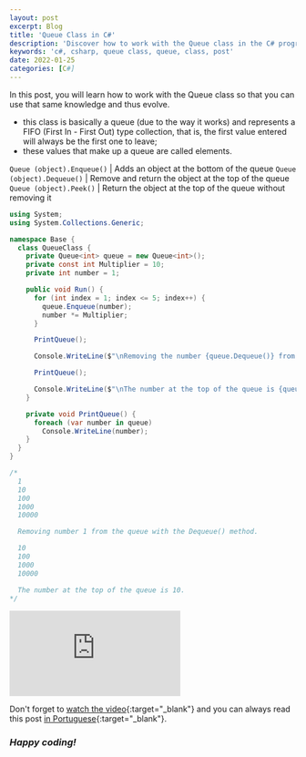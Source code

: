 ```yaml
---
layout: post
excerpt: Blog
title: 'Queue Class in C#'
description: 'Discover how to work with the Queue class in the C# programming language. Get answers to your questions with the theory and examples presented.'
keywords: 'c#, csharp, queue class, queue, class, post'
date: 2022-01-25
categories: [C#]
---
```


In this post, you will learn how to work with the Queue class so that you can use that same knowledge and thus evolve.

- this class is basically a queue (due to the way it works) and represents a FIFO (First In - First Out) type collection, that is, the first value entered will always be the first one to leave;
- these values that make up a queue are called elements.

`Queue (object).Enqueue()` | Adds an object at the bottom of the queue
`Queue (object).Dequeue()` | Remove and return the object at the top of the queue
`Queue (object).Peek()` | Return the object at the top of the queue without removing it

```csharp
using System;
using System.Collections.Generic;

namespace Base {
  class QueueClass {
    private Queue<int> queue = new Queue<int>();
    private const int Multiplier = 10;
    private int number = 1;

    public void Run() {
      for (int index = 1; index <= 5; index++) {
        queue.Enqueue(number);
        number *= Multiplier;
      }

      PrintQueue();

      Console.WriteLine($"\nRemoving the number {queue.Dequeue()} from the queue with the Dequeue() method.\n");

      PrintQueue();

      Console.WriteLine($"\nThe number at the top of the queue is {queue.Peek()}.");
    }

    private void PrintQueue() {
      foreach (var number in queue)
        Console.WriteLine(number);
    }
  }
}

/*
  1
  10
  100
  1000
  10000

  Removing number 1 from the queue with the Dequeue() method.

  10
  100
  1000
  10000

  The number at the top of the queue is 10.
*/
```

<div class="video-container">
  <iframe src="https://www.youtube.com/embed/9RrewsVO_ws" frameborder="0" allowfullscreen></iframe>
</div>

Don't forget to [watch the video](https://youtu.be/9RrewsVO_ws){:target="\_blank"} and you can always read this post [in Portuguese](https://caffeinealgorithm.com/blog/20220125/classe-queue-em-csharp/){:target="\_blank"}.

### _Happy coding!_

